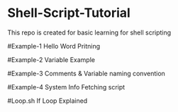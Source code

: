 # Shell-Script-Tutorial
This repo is created for basic learning for shell scripting

#Example-1
Hello Word Pritning

#Example-2
Variable Example

#Example-3
Comments & Variable naming convention 

#Example-4
System Info Fetching script

#Loop.sh
If Loop Explained
